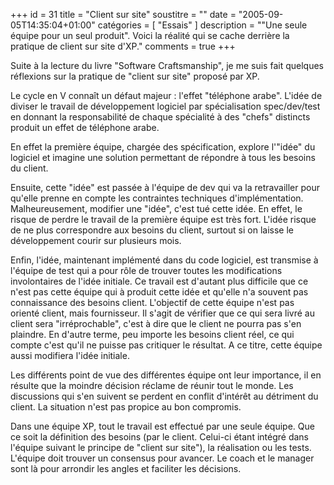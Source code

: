 +++
id = 31
title = "Client sur site"
soustitre = ""
date = "2005-09-05T14:35:04+01:00"
catégories = [ "Essais" ]
description = "\"Une seule équipe pour un seul produit\". Voici la réalité qui se cache derrière la pratique de client sur site d'XP."
comments = true
+++

<div class="chapo">Suite à la lecture du livre "Software Craftsmanship", je me suis fait quelques réflexions sur la pratique de "client sur site" proposé par XP.</div>

Le cycle en V connaît un défaut majeur&nbsp;: l'effet "téléphone arabe". L'idée de diviser le travail de développement logiciel par spécialisation spec/dev/test en donnant la responsabilité de chaque spécialité à des "chefs" distincts produit un effet de téléphone arabe.

En effet la première équipe, chargée des spécification, explore l'"idée" du logiciel et imagine une solution permettant de répondre à tous les besoins du client.

Ensuite, cette "idée" est passée à l'équipe de dev qui va la retravailler pour qu'elle prenne en compte les contraintes techniques d'implémentation. Malheureusement, modifier une "idée", c'est tué cette idée. En effet, le risque de perdre le travail de la première équipe est très fort. L'idée risque de ne plus correspondre aux besoins du client, surtout si on laisse le développement courir sur plusieurs mois.

Enfin, l'idée, maintenant implémenté dans du code logiciel, est transmise à l'équipe de test qui a pour rôle de trouver toutes les modifications involontaires de l'idée initiale. Ce travail est d'autant plus difficile que ce n'est pas cette équipe qui à produit cette idée et qu'elle n'a souvent pas connaissance des besoins client. L'objectif de cette équipe n'est pas orienté client, mais fournisseur. Il s'agit de vérifier que ce qui sera livré au client sera "irréprochable", c'est à dire que le client ne pourra pas s'en plaindre. En d'autre terme, peu importe les besoins client réel, ce qui compte c'est qu'il ne puisse pas critiquer le résultat. A ce titre, cette équipe aussi modifiera l'idée initiale.

Les différents point de vue des différentes équipe ont leur importance, il en résulte que la moindre décision réclame de réunir tout le monde. Les discussions qui s'en suivent se perdent en conflit d'intérêt au détriment du client. La situation n'est pas propice au bon compromis.

Dans une équipe XP, tout le travail est effectué par une seule équipe. Que ce soit la définition des besoins (par le client. Celui-ci étant intégré dans l'équipe suivant le principe de "client sur site"), la réalisation ou les tests. L'équipe doit trouver un consensus pour avancer. Le coach et le manager sont là pour arrondir les angles et faciliter les décisions.